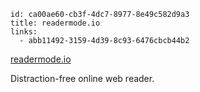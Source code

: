 ```
id: ca00ae60-cb3f-4dc7-8977-8e49c582d9a3
title: readermode.io
links:
  - abb11492-3159-4d39-8c93-6476cbcb44b2
```

[readermode.io](https://readermode.io)

Distraction-free online web reader.
